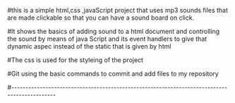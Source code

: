 #this is a simple html,css ,javaScript project that uses mp3 sounds files that are made clickable so that you can have a sound board on click.

#It shows the basics of adding sound to a html document and controlling the sound by means of
java Script and its event handlers to give that dynamic aspec instead of the static that is
given by html

#The css is used for the styleing of the project

#Git using the basic commands to commit and add files to my repository

#---------------------------------------------------------------------------------------------
